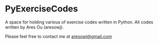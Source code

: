 # PyExerciseCodes
A space for holding various of exercise codes written in Python.
All codes written by Ares Ou (aresowj).

Please feel free to contact me at aresowj@gmail.com
